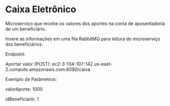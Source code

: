 # Caixa Eletrônico

Microserviço que recebe os valores dos aportes na conta de aposentadoria de um beneficiário.

Insere as informações em uma fila RabbitMQ para leitura do microserviço dos beneficiários.

Endpoint:

Aportar valor (POST): ec2-3-134-107-142.us-east-2.compute.amazonaws.com:8090/caixa

Exemplo de Parâmetros:

valorAporte: 1000

idBeneficiario: 1
